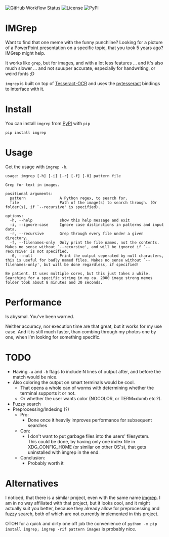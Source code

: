 ![GitHub Workflow Status](https://img.shields.io/github/workflow/status/FynnFreyer/imgrep/PyPI)
![License](https://img.shields.io/pypi/l/imgrep)
![PyPI](https://img.shields.io/pypi/v/imgrep)

# IMGrep

Want to find that one meme with the funny punchline?
Looking for a picture of a PowerPoint presentation on a specific topic, that you took 5 years ago?
IMGrep might help.

It works like `grep`, but for images, and with a lot less features ... and it's also much slower ... and not suuuper
accurate, especially for handwriting, or weird fonts ;D

`imgrep` is built on top of [Tesseract-OCR](https://github.com/tesseract-ocr/tesseract) and uses
the [pytesseract](https://pypi.org/project/pytesseract/) bindings to interface with it.

# Install

You can install `imgrep` from [PyPI](https://pypi.org/project/imgrep/) with `pip`

    pip install imgrep

# Usage

Get the usage with `imgrep -h`.

    usage: imgrep [-h] [-i] [-r] [-f] [-0] pattern file

    Grep for text in images.
    
    positional arguments:
      pattern               A Python regex, to search for.
      file                  Path of the image(s) to search through. (Or folder(s), if `--recursive' is specified).
    
    options:
      -h, --help            show this help message and exit
      -i, --ignore-case     Ignore case distinctions in patterns and input data.
      -r, --recursive       Grep through every file under a given directory.
      -f, --filenames-only  Only print the file names, not the contents. Makes no sense without `--recursive', and will be ignored if `--recursive' is not specified.
      -0, --null            Print the output seperated by null characters, this is useful for badly named files. Makes no sense without `--filenames-only', but will be done regardless, if specified!
    
    Be patient. It uses multiple cores, but this just takes a while. Searching for a specific string in my ca. 2000 image strong memes folder took about 8 minutes and 30 seconds.

# Performance

Is abysmal. You've been warned.

Neither accuracy, nor execution time are that great, but it works for my use case.
And it is still much faster, than combing through my photos one by one, when I'm looking for something specific.

# TODO

- Having `-a` and `-b` flags to include N lines of output after, and before the match would be nice.
- Also coloring the output on smart terminals would be cool.
    - That opens a whole can of worms with determining whether the terminal supports it or not.
    - Or whether the user wants color (NOCOLOR, or TERM=dumb etc.?).
- Fuzzy search
- Preprocessing/Indexing (?)
    - Pro:
        - Done once it heavily improves performance for subsequent searches
    - Con:
        - I don't want to put garbage files into the users' filesystem.  
          This could be done, by having only one index file in XDG_CONFIG_HOME (or similar on other OS's),
          that gets uninstalled with imgrep in the end.
    - Conclusion:
        - Probably worth it

# Alternatives

I noticed, that there is a similar project, even with the same name [imgrep](https://github.com/keeferrourke/imgrep).
I am in no way affiliated with that project, but it looks cool, and it might actually suit you better, because they
already allow for preprocessing and fuzzy search, both of which are not currently implemented in this project.

OTOH for a quick and dirty one off job the convenience of `python -m pip install imgrep; imgrep -rif pattern images` is
probably nice.
